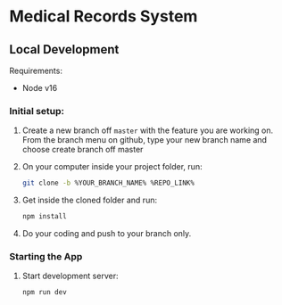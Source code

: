 # Medical Records System

## Local Development

Requirements:

- Node v16

### Initial setup:

1. Create a new branch off `master` with the feature you are working on. From the branch menu on github, type your new branch name and choose create branch off master

2. On your computer inside your project folder, run:

   ```bash
   git clone -b %YOUR_BRANCH_NAME% %REPO_LINK%
   ```

3. Get inside the cloned folder and run:

   ```bash
   npm install
   ```

4. Do your coding and push to your branch only.

### Starting the App

1. Start development server:
   ```bash
   npm run dev
   ```
